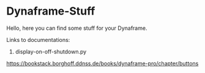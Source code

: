 # Dynaframe-Stuff

Hello,
here you can find some stuff for your Dynaframe. 



Links to documentations:
1. display-on-off-shutdown.py
   
https://bookstack.borghoff.ddnss.de/books/dynaframe-pro/chapter/buttons
